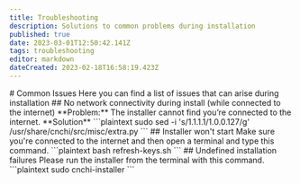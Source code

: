 ```yaml
---
title: Troubleshooting
description: Solutions to common problems during installation
published: true
date: 2023-03-01T12:50:42.141Z
tags: troubleshooting
editor: markdown
dateCreated: 2023-02-18T16:58:19.423Z
---
```


\# Common Issues Here you can find a list of issues that can arise during installation ## No network connectivity during install (while connected to the internet) \*\*Problem:\*\* The installer cannot find you’re connected to the internet. \*\*Solution\*\* \`\`\`plaintext sudo sed -i 's/1.1.1.1/1.0.0.127/g' /usr/share/cnchi/src/misc/extra.py \`\`\` ## Installer won't start Make sure you're connected to the internet and then open a terminal and type this command. \`\`\`plaintext bash refresh-keys.sh \`\`\` ## Undefined installation failures Please run the installer from the terminal with this command. \`\`\`plaintext sudo cnchi-installer \`\`\`